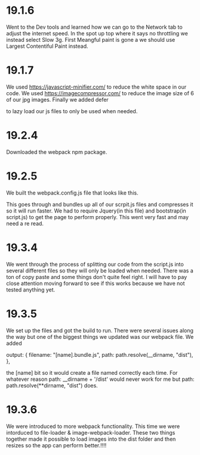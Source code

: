 # 19.1.6

Went to the Dev tools and learned how we can go to the Network tab to adjust the internet speed. In the spot up top where it says no throttling we instead select Slow 3g.
First Meangful paint is gone a we should use Largest Contentiful Paint instead.

# 19.1.7

We used https://javascript-minifier.com/ to reduce the white space in our code. We used https://imagecompressor.com/ to reduce the image size of 6 of our jpg images. Finally we added defer

<script src='assets/js/vendor/jQuery.js' defer ></script>
<script src='assets/js/vendor/bootstrap.js' defer ></script>
<script src='./dist/script.min.js' defer ></script>

to lazy load our js files to only be used when needed.

# 19.2.4

Downloaded the webpack npm package.

# 19.2.5

We built the webpack.config.js file that looks like this.

<!-- const webpack = require("webpack");
const path = require("path");
module.exports = {
entry: "./assets/js/script.js",
output: {
path: path.resolve(\_\_dirname, "dist"),
filename: "main.bundle.js",
},
plugins: [
new webpack.ProvidePlugin({
$: "jquery",
jQuery: "jquery",
}),
],
mode: "development",
}; -->

This goes through and bundles up all of our scrpit.js files and compresses it so it will run faster. We had to require Jquery(in this file) and bootstrap(in script.js) to get the page to perform properly. This went very fast and may need a re read.

# 19.3.4

We went through the process of splitting our code from the script.js into several different files so they will only be loaded when needed. There was a ton of copy paste and some things don't quite feel right. I will have to pay close attention moving forward to see if this works because we have not tested anything yet.

# 19.3.5

We set up the files and got the build to run. There were several issues along the way but one of the biggest things we updated was our webpack file. We added

output: {
filename: "[name].bundle.js",
path: path.resolve(\_\_dirname, "dist"),
},

the [name] bit so it would create a file named correctly each time. For whatever reason path: \_\_dirname + '/dist' would never work for me but path: path.resolve(\*\*dirname, "dist") does.

# 19.3.6

We were introduced to more webpack functionality. This time we were intorduced to file-loader & image-webpack-loader. These two things together made it possible to load images into the dist folder and then resizes so the app can perform better.!!!!
